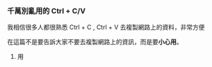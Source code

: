### 千萬別亂用的 Ctrl + C/V

我相信很多人都很熟悉 Ctrl + C , Ctrl + V 去複製網路上的資料，非常方便

在這篇不是要告訴大家不要去複製網路上的資訊，而是要**小心用**。

1. 用 
